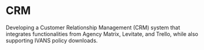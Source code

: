 # CRM
Developing a Customer Relationship Management (CRM) system that integrates functionalities from Agency Matrix, Levitate, and Trello, while also supporting IVANS policy downloads. 
